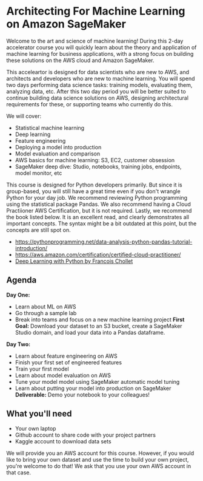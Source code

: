 # Architecting For Machine Learning on Amazon SageMaker
Welcome to the art and science of machine learning! During this 2-day accelerator course you will quickly learn about the theory and application of machine learning for business applications, with a strong focus on building these solutions on the AWS cloud and Amazon SageMaker. 

This acceleartor is designed for data scientists who are new to AWS, and architects and developers who are new to machine learning. You will spend two days performing data science tasks: training models, evaluating them, analyzing data, etc. After this two day period you will be better suited to continue building data science solutions on AWS, designing architectural requirements for these, or supporting teams who currently do this. 

We will cover:
- Statistical machine learning
- Deep learning
- Feature engineering
- Deploying a model into production
- Model evaluation and comparison
- AWS basics for machine learning: S3, EC2, customer obsession
- SageMaker deep dive: Studio, notebooks, training jobs, endpoints, model monitor, etc

This course is designed for Python developers primarily. But since it is group-based, you will still have a great time even if you don't wrangle Python for your day job. We recommend reviewing Python programming using the statistical package Pandas. We also recommend having a Cloud Practiioner AWS Certification, but it is not required. Lastly, we recommend the book listed below. It is an excellent read, and clearly demonstrates all important concepts. The syntax might be a bit outdated at this point, but the concepts are still spot on. 
- https://pythonprogramming.net/data-analysis-python-pandas-tutorial-introduction/ 
- https://aws.amazon.com/certification/certified-cloud-practitioner/ 
- [Deep Learning with Python by Francois Chollet](https://www.amazon.com/Deep-Learning-Python-Francois-Chollet/dp/1617294438)

## Agenda
__Day One:__
- Learn about ML on AWS
- Go through a sample lab
- Break into teams and focus on a new machine learning project
__First Goal:__ Download your dataset to an S3 bucket, create a SageMaker Studio domain, and load your data into a Pandas dataframe. 

__Day Two:__ 
- Learn about feature engineering on AWS
- Finish your first set of engineered features
- Train your first model
- Learn about model evaluation on AWS
- Tune your model model using SageMaker automatic model tuning 
- Learn about putting your model into production on SageMaker
__Deliverable:__ Demo your notebook to your colleagues!  

## What you'll need
- Your own laptop 
- Github account to share code with your project partners
- Kaggle account to download data sets

We will provide you an AWS account for this course. However, if you would like to bring your own dataset and use the time to build your own project, you're welcome to do that! We ask that you use your own AWS account in that case. 
